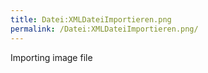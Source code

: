 ```yaml
---
title: Datei:XMLDateiImportieren.png
permalink: /Datei:XMLDateiImportieren.png/
---
```


Importing image file